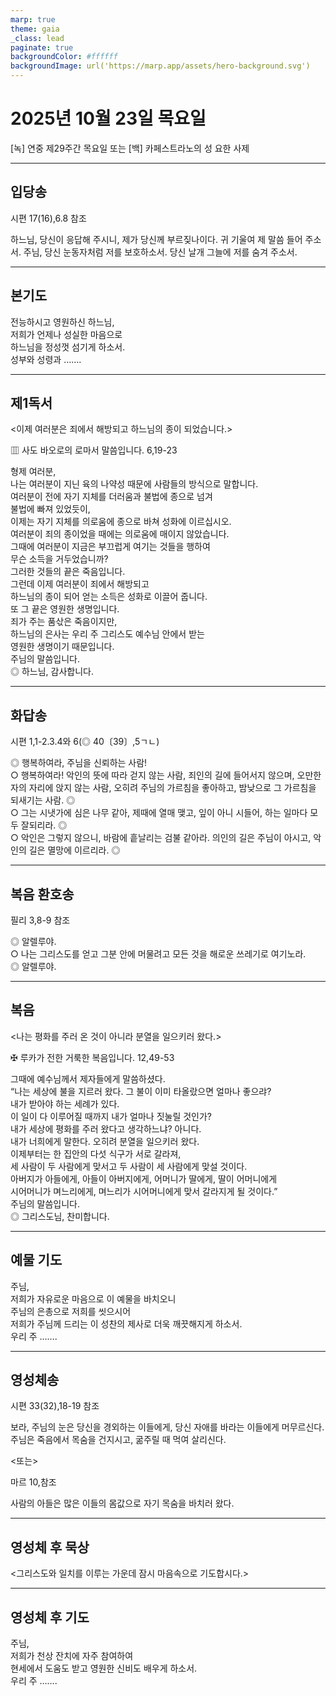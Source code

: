 ```yaml
---
marp: true
theme: gaia
_class: lead
paginate: true
backgroundColor: #ffffff
backgroundImage: url('https://marp.app/assets/hero-background.svg')
---
```


# 2025년 10월 23일 목요일

[녹] 연중 제29주간 목요일 또는 [백] 카페스트라노의 성 요한 사제  




---

## 입당송

시편 17(16),6.8 참조

하느님, 당신이 응답해 주시니, 제가 당신께 부르짖나이다. 귀 기울여 제 말씀 들어 주소서. 주님, 당신 눈동자처럼 저를 보호하소서. 당신 날개 그늘에 저를 숨겨 주소서.  
  


---

## 본기도

전능하시고 영원하신 하느님,  
저희가 언제나 성실한 마음으로  
하느님을 정성껏 섬기게 하소서.  
성부와 성령과 …….  
  


---

## 제1독서

<이제 여러분은 죄에서 해방되고 하느님의 종이 되었습니다.>

▥ 사도 바오로의 로마서 말씀입니다. 6,19-23

형제 여러분,  
나는 여러분이 지닌 육의 나약성 때문에 사람들의 방식으로 말합니다.  
여러분이 전에 자기 지체를 더러움과 불법에 종으로 넘겨  
불법에 빠져 있었듯이,  
이제는 자기 지체를 의로움에 종으로 바쳐 성화에 이르십시오.  
여러분이 죄의 종이었을 때에는 의로움에 매이지 않았습니다.  
그때에 여러분이 지금은 부끄럽게 여기는 것들을 행하여  
무슨 소득을 거두었습니까?  
그러한 것들의 끝은 죽음입니다.  
그런데 이제 여러분이 죄에서 해방되고  
하느님의 종이 되어 얻는 소득은 성화로 이끌어 줍니다.  
또 그 끝은 영원한 생명입니다.  
죄가 주는 품삯은 죽음이지만,  
하느님의 은사는 우리 주 그리스도 예수님 안에서 받는  
영원한 생명이기 때문입니다.  
주님의 말씀입니다.  
◎ 하느님, 감사합니다.  
  


---

## 화답송

시편 1,1-2.3.4와 6(◎ 40〔39〕,5ㄱㄴ)

◎ 행복하여라, 주님을 신뢰하는 사람!  
○ 행복하여라! 악인의 뜻에 따라 걷지 않는 사람, 죄인의 길에 들어서지 않으며, 오만한 자의 자리에 앉지 않는 사람, 오히려 주님의 가르침을 좋아하고, 밤낮으로 그 가르침을 되새기는 사람. ◎  
○ 그는 시냇가에 심은 나무 같아, 제때에 열매 맺고, 잎이 아니 시들어, 하는 일마다 모두 잘되리라. ◎  
○ 악인은 그렇지 않으니, 바람에 흩날리는 검불 같아라. 의인의 길은 주님이 아시고, 악인의 길은 멸망에 이르리라. ◎  
  


---

## 복음 환호송

필리 3,8-9 참조

◎ 알렐루야.  
○ 나는 그리스도를 얻고 그분 안에 머물려고 모든 것을 해로운 쓰레기로 여기노라.  
◎ 알렐루야.  
  


---

## 복음

<나는 평화를 주러 온 것이 아니라 분열을 일으키러 왔다.>

✠ 루카가 전한 거룩한 복음입니다. 12,49-53

그때에 예수님께서 제자들에게 말씀하셨다.  
“나는 세상에 불을 지르러 왔다. 그 불이 이미 타올랐으면 얼마나 좋으랴?  
내가 받아야 하는 세례가 있다.  
이 일이 다 이루어질 때까지 내가 얼마나 짓눌릴 것인가?  
내가 세상에 평화를 주러 왔다고 생각하느냐? 아니다.  
내가 너희에게 말한다. 오히려 분열을 일으키러 왔다.  
이제부터는 한 집안의 다섯 식구가 서로 갈라져,  
세 사람이 두 사람에게 맞서고 두 사람이 세 사람에게 맞설 것이다.  
아버지가 아들에게, 아들이 아버지에게, 어머니가 딸에게, 딸이 어머니에게  
시어머니가 며느리에게, 며느리가 시어머니에게 맞서 갈라지게 될 것이다.”  
주님의 말씀입니다.  
◎ 그리스도님, 찬미합니다.  
  


---

## 예물 기도

주님,  
저희가 자유로운 마음으로 이 예물을 바치오니  
주님의 은총으로 저희를 씻으시어  
저희가 주님께 드리는 이 성찬의 제사로 더욱 깨끗해지게 하소서.  
우리 주 …….  
  


---

## 영성체송

시편 33(32),18-19 참조

보라, 주님의 눈은 당신을 경외하는 이들에게, 당신 자애를 바라는 이들에게 머무르신다. 주님은 죽음에서 목숨을 건지시고, 굶주릴 때 먹여 살리신다.  
  
<또는>  
  
마르 10,참조  
  
사람의 아들은 많은 이들의 몸값으로 자기 목숨을 바치러 왔다.  


---

## 영성체 후 묵상

<그리스도와 일치를 이루는 가운데 잠시 마음속으로 기도합시다.>  


---

## 영성체 후 기도

주님,  
저희가 천상 잔치에 자주 참여하여  
현세에서 도움도 받고 영원한 신비도 배우게 하소서.  
우리 주 …….